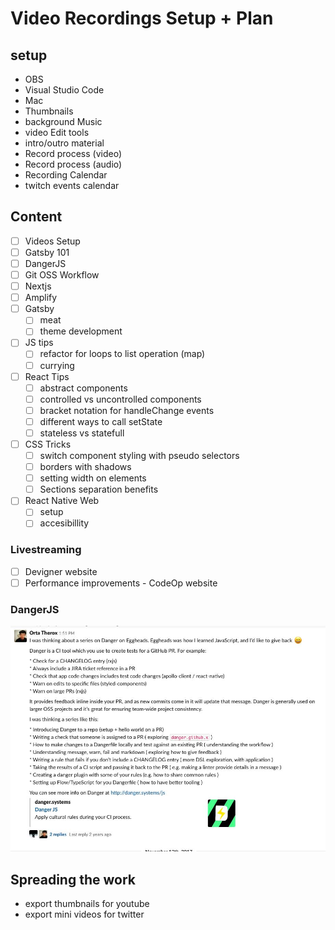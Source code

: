 # Video Recordings Setup + Plan

## setup

- OBS
- Visual Studio Code
- Mac
- Thumbnails
- background Music
- video Edit tools
- intro/outro material
- Record process (video)
- Record process (audio)
- Recording Calendar
- twitch events calendar

## Content

- [ ] Videos Setup
- [ ] Gatsby 101
- [ ] DangerJS
- [ ] Git OSS Workflow
- [ ] Nextjs
- [ ] Amplify
- [ ] Gatsby
  - [ ] meat
  - [ ] theme development
- [ ] JS tips
  - [ ] refactor for loops to list operation (map)
  - [ ] currying
- [ ] React Tips
  - [ ] abstract components
  - [ ] controlled vs uncontrolled components
  - [ ] bracket notation for handleChange events
  - [ ] different ways to call setState
  - [ ] stateless vs statefull
- [ ] CSS Tricks
  - [ ] switch component styling with pseudo selectors
  - [ ] borders with shadows
  - [ ] setting width on elements
  - [ ] Sections separation benefits
- [ ] React Native Web
  - [ ] setup
  - [ ] accesibillity

### Livestreaming

- [ ] Devigner website
- [ ] Performance improvements - CodeOp website

### DangerJS

![Orta Slack message with outline](./shots/orta_outline.jpeg)

## Spreading the work

- export thumbnails for youtube
- export mini videos for twitter
